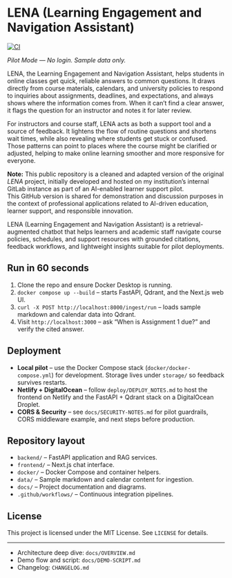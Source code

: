 # LENA (Learning Engagement and Navigation Assistant)

[![CI][ci-badge]][ci-workflow]

_Pilot Mode — No login. Sample data only._

LENA, the Learning Engagement and Navigation Assistant, helps students in online classes get quick, reliable answers to common questions. It draws directly from course materials, calendars, and university policies to respond to inquiries about assignments, deadlines, and expectations, and always shows where the information comes from. When it can’t find a clear answer, it flags the question for an instructor and notes it for later review.

For instructors and course staff, LENA acts as both a support tool and a source of feedback. It lightens the flow of routine questions and shortens wait times, while also revealing where students get stuck or confused. Those patterns can point to places where the course might be clarified or adjusted, helping to make online learning smoother and more responsive for everyone.

**Note:** This public repository is a cleaned and adapted version of the original *LENA* project, initially developed and hosted on my institution’s internal GitLab instance as part of an AI-enabled learner support pilot.  
This GitHub version is shared for demonstration and discussion purposes in the context of professional applications related to AI-driven education, learner support, and responsible innovation.

LENA (Learning Engagement and Navigation Assistant) is a retrieval-augmented chatbot that helps learners and academic staff navigate course policies, schedules, and support resources with grounded citations, feedback workflows, and lightweight insights suitable for pilot deployments.

## Run in 60 seconds

1. Clone the repo and ensure Docker Desktop is running.
2. `docker compose up --build` – starts FastAPI, Qdrant, and the Next.js web UI.
3. `curl -X POST http://localhost:8000/ingest/run` – loads sample markdown and calendar data into Qdrant.
4. Visit `http://localhost:3000` – ask “When is Assignment 1 due?” and verify the cited answer.

## Deployment

- **Local pilot** – use the Docker Compose stack (`docker/docker-compose.yml`) for development. Storage lives under `storage/` so feedback survives restarts.
- **Netlify + DigitalOcean** – follow `deploy/DEPLOY_NOTES.md` to host the frontend on Netlify and the FastAPI + Qdrant stack on a DigitalOcean Droplet.
- **CORS & Security** – see `docs/SECURITY-NOTES.md` for pilot guardrails, CORS middleware example, and next steps before production.

## Repository layout

- `backend/` – FastAPI application and RAG services.
- `frontend/` – Next.js chat interface.
- `docker/` – Docker Compose and container helpers.
- `data/` – Sample markdown and calendar content for ingestion.
- `docs/` – Project documentation and diagrams.
- `.github/workflows/` – Continuous integration pipelines.

## License

This project is licensed under the MIT License. See `LICENSE` for details.

---

- Architecture deep dive: `docs/OVERVIEW.md`
- Demo flow and script: `docs/DEMO-SCRIPT.md`
- Changelog: `CHANGELOG.md`

[ci-badge]: https://github.com/watrall/lena/actions/workflows/ci.yml/badge.svg
[ci-workflow]: https://github.com/watrall/lena/actions/workflows/ci.yml
